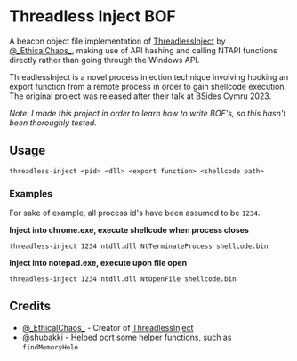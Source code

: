 # Threadless Inject BOF

A beacon object file implementation of [ThreadlessInject](https://github.com/CCob/ThreadlessInject) by [@\_EthicalChaos\_](https://twitter.com/_EthicalChaos_), making use of API hashing and calling NTAPI functions directly rather than going through the Windows API.

ThreadlessInject is a novel process injection technique involving hooking an export function from a remote process in order to gain shellcode execution. The original project was released after their talk at BSides Cymru 2023.

_Note: I made this project in order to learn how to write BOF's, so this hasn't been thoroughly tested._

## Usage

```
threadless-inject <pid> <dll> <export function> <shellcode path>
```

### Examples

For sake of example, all process id's have been assumed to be `1234`.

**Inject into chrome.exe, execute shellcode when process closes**
```
threadless-inject 1234 ntdll.dll NtTerminateProcess shellcode.bin
```

**Inject into notepad.exe, execute upon file open**
```
threadless-inject 1234 ntdll.dll NtOpenFile shellcode.bin
```

## Credits

- [@\_EthicalChaos\_](https://twitter.com/_EthicalChaos_) - Creator of [ThreadlessInject](https://github.com/CCob/ThreadlessInject)  
- [@shubakki](https://twitter.com/shubakki) - Helped port some helper functions, such as `findMemoryHole`
